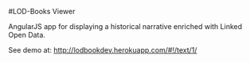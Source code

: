 #LOD-Books Viewer

AngularJS app for displaying a historical narrative enriched with Linked Open Data.

See demo at: http://lodbookdev.herokuapp.com/#!/text/1/